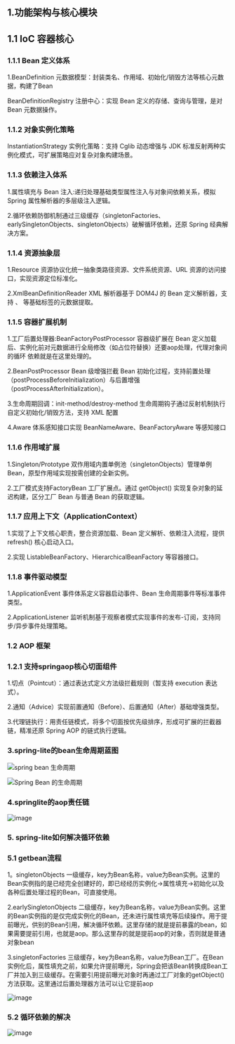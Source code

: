 ## 1.功能架构与核心模块
## 1.1 IoC 容器核心
### 1.1.1 Bean 定义体系

1.BeanDefinition 元数据模型：封装类名、作用域、初始化/销毁方法等核心元数据，构建了Bean

BeanDefinitionRegistry 注册中心：实现 Bean 定义的存储、查询与管理，是对Bean 元数据操作。

### 1.1.2 对象实例化策略

InstantiationStrategy 实例化策略：支持 Cglib 动态增强与 JDK 标准反射两种实例化模式，可扩展策略应对复杂对象构建场景。

### 1.1.3 依赖注入体系

1.属性填充与 Bean 注入:递归处理基础类型属性注入与对象间依赖关系，模拟 Spring 属性解析器的多层级注入逻辑。

2.循环依赖防御机制通过三级缓存（singletonFactories、earlySingletonObjects、singletonObjects）破解循环依赖，还原 Spring 经典解决方案。

### 1.1.4 资源抽象层

1.Resource 资源协议化统一抽象类路径资源、文件系统资源、URL 资源的访问接口，实现资源定位标准化。

2.XmlBeanDefinitionReader XML 解析器基于 DOM4J 的 Bean 定义解析器，支持 <bean>、<property> 等基础标签的元数据提取。

### 1.1.5 容器扩展机制

1.工厂后置处理器:BeanFactoryPostProcessor 容器级扩展在 Bean 定义加载后、实例化前对元数据进行全局修改（如占位符替换）还要aop处理，代理对象间的循环
依赖就是在这里处理的。

2.BeanPostProcessor Bean 级增强拦截 Bean 初始化过程，支持前置处理（postProcessBeforeInitialization）与后置增强（postProcessAfterInitialization）。

3.生命周期回调：init-method/destroy-method 生命周期钩子通过反射机制执行自定义初始化/销毁方法，支持 XML 配置

4.Aware 体系感知接口实现 BeanNameAware、BeanFactoryAware 等感知接口

### 1.1.6 作用域扩展

1.Singleton/Prototype 双作用域内置单例池（singletonObjects）管理单例 Bean，原型作用域实现按需创建的全新实例。

2.工厂模式支持FactoryBean 工厂扩展点。通过 getObject() 实现复杂对象的延迟构建，区分工厂 Bean 与普通 Bean 的获取逻辑。

### 1.1.7 应用上下文（ApplicationContext）

1.实现了上下文核心职责，整合资源加载、Bean 定义解析、依赖注入流程，提供 refresh() 核心启动入口。

2.实现 ListableBeanFactory、HierarchicalBeanFactory 等容器接口。

### 1.1.8 事件驱动模型

1.ApplicationEvent 事件体系定义容器启动事件、Bean 生命周期事件等标准事件类型。

2.ApplicationListener 监听机制基于观察者模式实现事件的发布-订阅，支持同步/异步事件处理策略。

### 1.2 AOP 框架

### 1.2.1 支持springaop核心切面组件

1.切点（Pointcut）：通过表达式定义方法级拦截规则（暂支持 execution 表达式）。

2.通知（Advice）实现前置通知（Before）、后置通知（After）基础增强类型。

3.代理链执行：用责任链模式，将多个切面按优先级排序，形成可扩展的拦截器链，精准还原 Spring AOP 的链式执行逻辑。


### 3.spring-lite的bean生命周期蓝图

![spring bean 生命周期](https://github.com/user-attachments/assets/2d95527e-765d-40b5-8ae6-4865794df1db)



![Spring Bean 的生命周期](https://github.com/user-attachments/assets/a11df858-6989-4855-b3e2-f459a88d257b)

### 4.springlite的aop责任链

![image](https://github.com/user-attachments/assets/7541096d-fdd8-4bee-a232-7e8c4d5dc0ea)


### 5. spring-lite如何解决循环依赖

### 5.1 getbean流程

1。singletonObjects	一级缓存，key为Bean名称，value为Bean实例。这里的Bean实例指的是已经完全创建好的，即已经经历实例化->属性填充->初始化以及各种后置处理过程的Bean，可直接使用。

2.earlySingletonObjects	二级缓存，key为Bean名称，value为Bean实例。这里的Bean实例指的是仅完成实例化的Bean，还未进行属性填充等后续操作。用于提前曝光，供别的Bean引用，解决循环依赖。这里存储的就是提前暴露的bean，如果需要提前引用，也就是aop。那么这里存的就是提前aop的对象，否则就是普通对象bean

3.singletonFactories	三级缓存，key为Bean名称，value为Bean工厂。在Bean实例化后，属性填充之前，如果允许提前曝光，Spring会把该Bean转换成Bean工厂并加入到三级缓存。在需要引用提前曝光对象时再通过工厂对象的getObject()方法获取。这里通过后置处理器方法可以让它提前aop


![image](https://github.com/user-attachments/assets/a8bd0a34-5b94-48b3-b3af-78653149f361)



### 5.2 循环依赖的解决


![image](https://github.com/user-attachments/assets/4f8809ab-5a14-4eca-998f-4fbed0c2a3b7)






